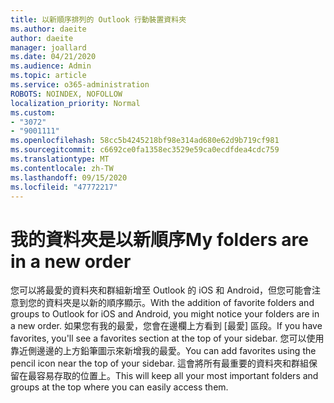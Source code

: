 ```yaml
---
title: 以新順序排列的 Outlook 行動裝置資料夾
ms.author: daeite
author: daeite
manager: joallard
ms.date: 04/21/2020
ms.audience: Admin
ms.topic: article
ms.service: o365-administration
ROBOTS: NOINDEX, NOFOLLOW
localization_priority: Normal
ms.custom:
- "3072"
- "9001111"
ms.openlocfilehash: 58cc5b4245218bf98e314ad680e62d9b719cf981
ms.sourcegitcommit: c6692ce0fa1358ec3529e59ca0ecdfdea4cdc759
ms.translationtype: MT
ms.contentlocale: zh-TW
ms.lasthandoff: 09/15/2020
ms.locfileid: "47772217"
---
```

# <a name="my-folders-are-in-a-new-order"></a><span data-ttu-id="8f083-102">我的資料夾是以新順序</span><span class="sxs-lookup"><span data-stu-id="8f083-102">My folders are in a new order</span></span>

<span data-ttu-id="8f083-103">您可以將最愛的資料夾和群組新增至 Outlook 的 iOS 和 Android，但您可能會注意到您的資料夾是以新的順序顯示。</span><span class="sxs-lookup"><span data-stu-id="8f083-103">With the addition of favorite folders and groups to Outlook for iOS and Android, you might notice your folders are in a new order.</span></span> <span data-ttu-id="8f083-104">如果您有我的最愛，您會在邊欄上方看到 [最愛] 區段。</span><span class="sxs-lookup"><span data-stu-id="8f083-104">If you have favorites, you'll see a favorites section at the top of your sidebar.</span></span> <span data-ttu-id="8f083-105">您可以使用靠近側邊邊的上方鉛筆圖示來新增我的最愛。</span><span class="sxs-lookup"><span data-stu-id="8f083-105">You can add favorites using the pencil icon near the top of your sidebar.</span></span> <span data-ttu-id="8f083-106">這會將所有最重要的資料夾和群組保留在最容易存取的位置上。</span><span class="sxs-lookup"><span data-stu-id="8f083-106">This will keep all your most important folders and groups at the top where you can easily access them.</span></span>